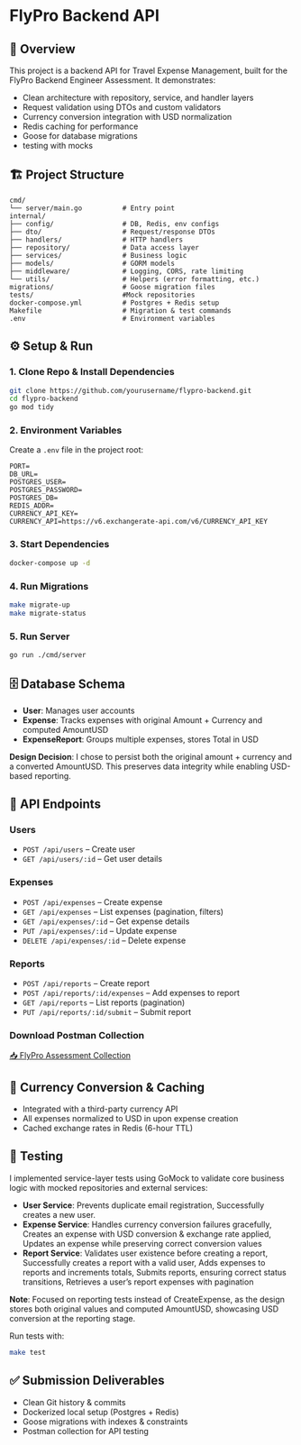 # FlyPro Backend API

## 📌 Overview

This project is a backend API for Travel Expense Management, built for the FlyPro Backend Engineer Assessment. It demonstrates:

- Clean architecture with repository, service, and handler layers
- Request validation using DTOs and custom validators
- Currency conversion integration with USD normalization
- Redis caching for performance
- Goose for database migrations
- testing with mocks

## 🏗 Project Structure

```
cmd/
└── server/main.go          # Entry point
internal/
├── config/                 # DB, Redis, env configs
├── dto/                    # Request/response DTOs
├── handlers/               # HTTP handlers
├── repository/             # Data access layer
├── services/               # Business logic
├── models/                 # GORM models
├── middleware/             # Logging, CORS, rate limiting
└── utils/                  # Helpers (error formatting, etc.)
migrations/                 # Goose migration files
tests/                      #Mock repositories
docker-compose.yml          # Postgres + Redis setup
Makefile                    # Migration & test commands
.env                        # Environment variables
```

## ⚙️ Setup & Run

### 1. Clone Repo & Install Dependencies

```bash
git clone https://github.com/yourusername/flypro-backend.git
cd flypro-backend
go mod tidy
```

### 2. Environment Variables

Create a `.env` file in the project root:

```
PORT=
DB_URL=
POSTGRES_USER=
POSTGRES_PASSWORD=
POSTGRES_DB=
REDIS_ADDR=
CURRENCY_API_KEY=
CURRENCY_API=https://v6.exchangerate-api.com/v6/CURRENCY_API_KEY
```

### 3. Start Dependencies

```bash
docker-compose up -d
```

### 4. Run Migrations

```bash
make migrate-up
make migrate-status
```

### 5. Run Server

```bash
go run ./cmd/server
```

## 🗄 Database Schema

- **User**: Manages user accounts
- **Expense**: Tracks expenses with original Amount + Currency and computed AmountUSD
- **ExpenseReport**: Groups multiple expenses, stores Total in USD

**Design Decision**: I chose to persist both the original amount + currency and a converted AmountUSD. This preserves data integrity while enabling USD-based reporting.

## 📡 API Endpoints

### Users

- `POST /api/users` – Create user
- `GET /api/users/:id` – Get user details

### Expenses

- `POST /api/expenses` – Create expense
- `GET /api/expenses` – List expenses (pagination, filters)
- `GET /api/expenses/:id` – Get expense details
- `PUT /api/expenses/:id` – Update expense
- `DELETE /api/expenses/:id` – Delete expense

### Reports

- `POST /api/reports` – Create report
- `POST /api/reports/:id/expenses` – Add expenses to report
- `GET /api/reports` – List reports (pagination)
- `PUT /api/reports/:id/submit` – Submit report

### Download Postman Collection

[📥 FlyPro Assessment Collection](./postman/flypro-assestment.postman_collection.json)

## 🔄 Currency Conversion & Caching

- Integrated with a third-party currency API
- All expenses normalized to USD in upon expense creation
- Cached exchange rates in Redis (6-hour TTL)

## 🧪 Testing

I implemented service-layer tests using GoMock to validate core business logic with mocked repositories and external services:

- **User Service**: Prevents duplicate email registration, Successfully creates a new user.
- **Expense Service**: Handles currency conversion failures gracefully, Creates an expense with USD conversion & exchange rate applied, Updates an expense while preserving correct conversion values
- **Report Service**: Validates user existence before creating a report, Successfully creates a report with a valid user, Adds expenses to reports and increments totals, Submits reports, ensuring correct status transitions, Retrieves a user’s report expenses with pagination

**Note**: Focused on reporting tests instead of CreateExpense, as the design stores both original values and computed AmountUSD, showcasing USD conversion at the reporting stage.

Run tests with:

```bash
make test
```

## ✅ Submission Deliverables

- Clean Git history & commits
- Dockerized local setup (Postgres + Redis)
- Goose migrations with indexes & constraints
- Postman collection for API testing
